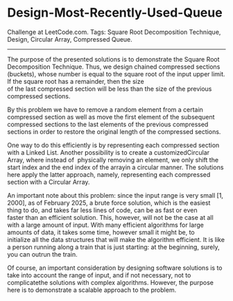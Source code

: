# Design-Most-Recently-Used-Queue
Challenge at LeetCode.com. Tags: Square Root Decomposition Technique, Design, Circular Array, Compressed Queue.

--------------------------------------------------------------------------------------------------------------------------------------------------------------------------

The purpose of the presented solutions is to demonstrate the Square Root Decomposition Technique. Thus, we design chained compressed sections (buckets), whose number is equal to the square root of the input upper limit. If the square root has a remainder, then the size <br/>of the last compressed section will be less than the size of the previous compressed sections.

By this problem we have to remove a random element from a certain compressed section as well as move the first element of the subsequent compressed sections to the last elements of the previous compressed sections in order to restore the original length of the compressed sections.

One way to do this efficiently is by representing each compressed section with a Linked List. Another possibility is to create a customizedCircular Array, where instead of  physically removing an element, we only shift the start index and the end index of the arrayin a circular manner. The solutions here apply the latter approach, namely, representing each compressed section with a Circular Array. 

An important note about this problem: since the input range is very small [1, 2000], as of February 2025, a brute force solution, which is the easiest thing to do, and takes far less lines of code, can be as fast or even faster than an efficient solution. This, however, will not be the case at all with a large amount of input. With many efficient algorithms for large amounts of data, it takes some time, however small it might be, to initialize all the data structures that will make the algorithm efficient. It is like a person running along a train that is just starting: at the beginning, surely, you can outrun the train. 

Of course, an important consideration by designing software solutions is to take into account the range of input, and if not necessary, not to complicatethe solutions with complex algorithms. However, the purpose here is to demonstrate a scalable approach to the problem. 
